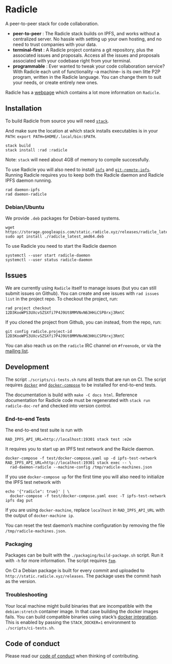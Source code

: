 # Radicle

A peer-to-peer stack for code collaboration.

- **peer-to-peer** : The Radicle stack builds on IPFS, and works without a centralized server. No hassle with setting up your own hosting, and no need to trust companies with your data.
- **terminal-first** : A Radicle project contains a git repository, plus the associated issues and proposals. Access all the issues and proposals associated with your codebase right from your terminal.
- **programmable** : Ever wanted to tweak your code collaboration service? With Radicle each unit of functionality –a machine– is its own litte P2P program, written in the Radicle language. You can change them to suit your needs, or create entirely new ones.


Radicle has a [webpage](http://www.radicle.xyz/) which contains a lot more information on `Radicle`.

## Installation

To build Radicle from source you will need [`stack`][stack].

And make sure the location at which stack installs executables is in your
`PATH`: `export PATH=$HOME/.local/bin:$PATH`.

```
stack build
stack install :rad :radicle
```

Note: `stack` will need about 4GB of memory to compile successfully.

To use Radicle you will also need to install [`ipfs`][ipfs] and
[`git-remote-ipfs`][git-remote-ipfs]. Running Radicle requires you to keep both the
Radicle daemon and Radicle IPFS daemon running.

```
rad daemon-ipfs
rad daemon-radicle
```

[stack]: https://docs.haskellstack.org/en/stable/install_and_upgrade/
[ipfs]: https://docs.ipfs.io/introduction/install/
[git-remote-ipfs]: https://github.com/oscoin/ipfs/tree/master/git-remote-ipfs#install

### Debian/Ubuntu

We provide `.deb` packages for Debian-based systems.

    wget https://storage.googleapis.com/static.radicle.xyz/releases/radicle_latest_amd64.deb
    sudo apt install ./radicle_latest_amd64.deb

To use Radicle you need to start the Radicle daemon

    systemctl --user start radicle-daemon
    systemctl --user status radicle-daemon

## Issues

We are currently using `Radicle` itself to manage issues (but you
can still submit issues on Github). You can create and see issues with `rad issues list`
in the project repo. To checkout the project, run:

```
rad project checkout 12D3KooWPS3UXcvSZSXfi7P4J9Ut8MMVNvN63HHiCSP8rxj3RmtC
```

If you cloned the project from Github, you can instead, from the repo, run:

```
git config radicle.project-id 12D3KooWPS3UXcvSZSXfi7P4J9Ut8MMVNvN63HHiCSP8rxj3RmtC
```

You can also reach us on the `radicle` IRC channel on `#freenode`, or via the
[mailing list](https://groups.google.com/a/monadic.xyz/forum/#!forum/radicle).


## Development

The script `./scripts/ci-tests.sh` runs all tests that are run on CI. The script
requires [`docker`][docker] and [`docker-compose`][docker-compose] to be
installed for end-to-end tests.

The documentation is build with `make -C docs html`. Reference documentation for
Radicle code must be regenerated with `stack run radicle-doc-ref` and checked
into version control.

### End-to-end Tests

The end-to-end test suite is run with

    RAD_IPFS_API_URL=http://localhost:19301 stack test :e2e

It requires you to start up an IPFS test network and the Raicle daemon.

    docker-compose -f test/docker-compose.yaml up -d ipfs-test-network
    RAD_IPFS_API_URL=http://localhost:19301 stack exec -- \
      rad-daemon-radicle --machine-config /tmp/radicle-machines.json

If you use `docker-compose up` for the first time you will also need to
initialize the IPFS test network with

    echo '{"radicle": true}' | \
      docker-compose -f test/docker-compose.yaml exec -T ipfs-test-network ipfs dag put

If you are using `docker-machine`, replace `localhost` in `RAD_IPFS_API_URL`
with the output of `docker-machine ip`.

You can reset the test daemon’s machine configuration by removing the file
`/tmp/radicle-machines.json`.

### Packaging

Packages can be built with the `./packaging/build-package.sh` script. Run it
with `-h` for more information. The script requires [`fpm`][fpm].

On CI a Debian package is built for every commit and uploaded to
`http://static.radicle.xyz/releases`. The package uses the commit hash as the
version.

[fpm]: https://github.com/jordansissel/fpm

### Troubleshooting

Your local machine might build binaries that are incompatible with the
`debian:stretch` container image. In that case building the docker images fails.
You can build compatible binaries using stack’s [docker
integration][stack-docker-integration]. This is enabled by passing the
`STACK_DOCKER=1` environment to `./scripts/ci-tests.sh`.


[stack-docker-integration]: https://docs.haskellstack.org/en/stable/docker_integration/
[docker]: https://www.docker.com/get-started
[docker-compose]: https://docs.docker.com/compose/install


## Code of conduct

Please read our [code of conduct](code-of-conduct.md) when thinking of contributing.
